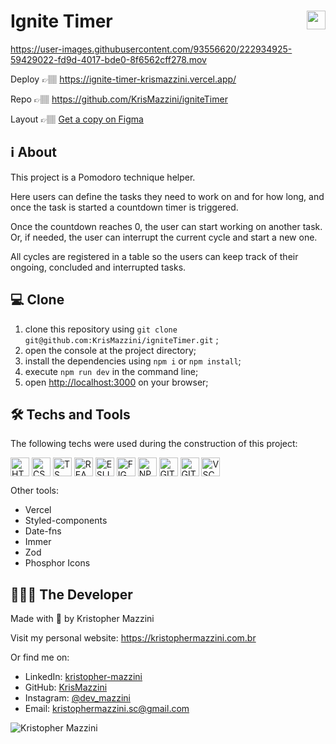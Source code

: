 # Ignite Timer <img height=30 align="right" src="https://user-images.githubusercontent.com/93556620/222934599-6ec2fd04-d68c-4d8b-8d5a-c03ec3c2291f.svg">



https://user-images.githubusercontent.com/93556620/222934925-59429022-fd9d-4017-bde0-8f6562cff278.mov



Deploy 👉🏽 https://ignite-timer-krismazzini.vercel.app/

Repo 👉🏽 https://github.com/KrisMazzini/igniteTimer

Layout 👉🏽 [Get a copy on Figma](https://www.figma.com/community/file/1127351821076435124)

## ℹ️ About

This project is a Pomodoro technique helper.

Here users can define the tasks they need to work on and for how long, and once
the task is started a countdown timer is triggered.

Once the countdown reaches 0, the user can start working on another task. Or, 
if needed, the user can interrupt the current cycle and start a new one.

All cycles are registered in a table so the users can keep track of their
ongoing, concluded and interrupted tasks.

## 💻 Clone

1. clone this repository using ```git clone git@github.com:KrisMazzini/igniteTimer.git``` ;
2. open the console at the project directory;
3. install the dependencies using ```npm i``` or ```npm install```;
4. execute ```npm run dev``` in the command line;
5. open <http://localhost:3000> on your browser;

## 🛠️ Techs and Tools

The following techs were used during the construction of this project:
<div style="display: inline-block">
  <img align="center" alt="HTML" height="30" src="https://cdn.jsdelivr.net/gh/devicons/devicon/icons/html5/html5-original.svg" />
  <img align="center" alt="CSS" height="30" src="https://cdn.jsdelivr.net/gh/devicons/devicon/icons/css3/css3-original.svg">
  <img align="center" alt="TS" height="30" src="https://cdn.jsdelivr.net/gh/devicons/devicon/icons/typescript/typescript-original.svg" />
  <img align="center" alt="REACT" height="30" src="https://cdn.jsdelivr.net/gh/devicons/devicon/icons/react/react-original.svg" />
  <img align="center" alt="ESLINT" height="30" src="https://cdn.jsdelivr.net/gh/devicons/devicon/icons/eslint/eslint-original.svg" />
  <img align="center" alt="FIGMA" height="30" src="https://cdn.jsdelivr.net/gh/devicons/devicon/icons/figma/figma-original.svg" />
  <img align="center" alt="NPM" height="30" src="https://cdn.jsdelivr.net/gh/devicons/devicon/icons/npm/npm-original-wordmark.svg" />
  <img align="center" alt="GIT" height="30" src="https://cdn.jsdelivr.net/gh/devicons/devicon/icons/git/git-original.svg" />
  <img align="center" alt="GITHUB" height="30" src="https://cdn.jsdelivr.net/gh/devicons/devicon/icons/github/github-original.svg" />
  <img align="center" alt="VSCODE" height="30" src="https://cdn.jsdelivr.net/gh/devicons/devicon/icons/vscode/vscode-original.svg" />
</div>

<br>
<p>Other tools:</p> 

- Vercel
- Styled-components
- Date-fns
- Immer
- Zod
- Phosphor Icons

## 🧔🏽‍♂️ The Developer

Made with 🤍 by Kristopher Mazzini

Visit my personal website: https://kristophermazzini.com.br

Or find me on:

- LinkedIn: [kristopher-mazzini](https://www.linkedin.com/in/kristopher-mazzini/)
- GitHub: [KrisMazzini](https://github.com/KrisMazzini)
- Instagram: [@dev_mazzini](https://www.instagram.com/dev_mazzini/)
- Email: kristophermazzini.sc@gmail.com

![Kristopher Mazzini](https://user-images.githubusercontent.com/93556620/222932116-c255fab0-5888-4b26-b9b2-dc388c7fa607.png)
